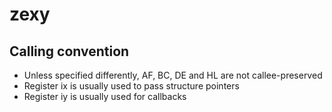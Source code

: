 # zexy

## Calling convention

* Unless specified differently, AF, BC, DE and HL are not callee-preserved
* Register ix is usually used to pass structure pointers
* Register iy is usually used for callbacks
